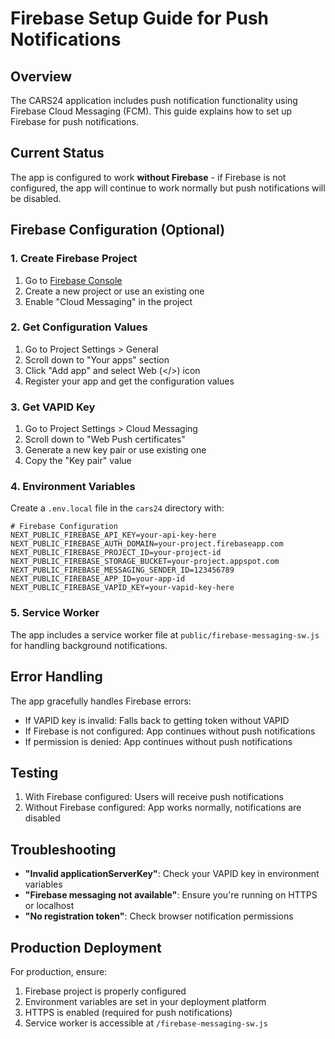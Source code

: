 # Firebase Setup Guide for Push Notifications

## Overview
The CARS24 application includes push notification functionality using Firebase Cloud Messaging (FCM). This guide explains how to set up Firebase for push notifications.

## Current Status
The app is configured to work **without Firebase** - if Firebase is not configured, the app will continue to work normally but push notifications will be disabled.

## Firebase Configuration (Optional)

### 1. Create Firebase Project
1. Go to [Firebase Console](https://console.firebase.google.com/)
2. Create a new project or use an existing one
3. Enable "Cloud Messaging" in the project

### 2. Get Configuration Values
1. Go to Project Settings > General
2. Scroll down to "Your apps" section
3. Click "Add app" and select Web (</>) icon
4. Register your app and get the configuration values

### 3. Get VAPID Key
1. Go to Project Settings > Cloud Messaging
2. Scroll down to "Web Push certificates"
3. Generate a new key pair or use existing one
4. Copy the "Key pair" value

### 4. Environment Variables
Create a `.env.local` file in the `cars24` directory with:

```env
# Firebase Configuration
NEXT_PUBLIC_FIREBASE_API_KEY=your-api-key-here
NEXT_PUBLIC_FIREBASE_AUTH_DOMAIN=your-project.firebaseapp.com
NEXT_PUBLIC_FIREBASE_PROJECT_ID=your-project-id
NEXT_PUBLIC_FIREBASE_STORAGE_BUCKET=your-project.appspot.com
NEXT_PUBLIC_FIREBASE_MESSAGING_SENDER_ID=123456789
NEXT_PUBLIC_FIREBASE_APP_ID=your-app-id
NEXT_PUBLIC_FIREBASE_VAPID_KEY=your-vapid-key-here
```

### 5. Service Worker
The app includes a service worker file at `public/firebase-messaging-sw.js` for handling background notifications.

## Error Handling
The app gracefully handles Firebase errors:
- If VAPID key is invalid: Falls back to getting token without VAPID
- If Firebase is not configured: App continues without push notifications
- If permission is denied: App continues without push notifications

## Testing
1. With Firebase configured: Users will receive push notifications
2. Without Firebase configured: App works normally, notifications are disabled

## Troubleshooting
- **"Invalid applicationServerKey"**: Check your VAPID key in environment variables
- **"Firebase messaging not available"**: Ensure you're running on HTTPS or localhost
- **"No registration token"**: Check browser notification permissions

## Production Deployment
For production, ensure:
1. Firebase project is properly configured
2. Environment variables are set in your deployment platform
3. HTTPS is enabled (required for push notifications)
4. Service worker is accessible at `/firebase-messaging-sw.js`